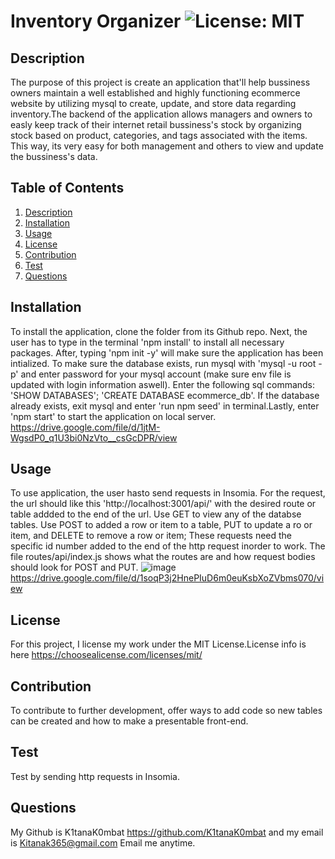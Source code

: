 # Inventory Organizer ![License: MIT](https://img.shields.io/badge/License-MIT-yellow.svg)
  
## Description
The purpose of this project is create an application that'll help bussiness owners maintain a well established and highly functioning ecommerce website by utilizing mysql to create, update, and store data regarding inventory.The backend of the application allows managers and owners to easly keep track of their internet retail bussiness's stock by organizing stock based on product, categories, and tags associated with the items. This way, its very easy for both management and others to view and update the bussiness's data.

## Table of Contents
1. [Description](#description)
2. [Installation](#installation)
3. [Usage](#usage)
4. [License](#license)
5. [Contribution](#contribution)
6. [Test](#test)
7. [Questions](#questions)

## Installation 
To install the application, clone the folder from its Github repo. Next, the user has to type in the terminal 'npm install' to install all necessary packages. After, typing 'npm init -y' will make sure the application has been intialized. To make sure the database exists, run mysql with 'mysql -u root -p' and enter password for your mysql account (make sure env file is updated with login information aswell). Enter the following sql commands: 'SHOW DATABASES'; 'CREATE DATABASE ecommerce_db'. If the database already exists, exit mysql and enter 'run npm seed' in terminal.Lastly, enter 'npm start' to start the application on local server.
https://drive.google.com/file/d/1jtM-WgsdP0_q1U3bi0NzVto__csGcDPR/view
## Usage 
To use application, the user hasto send requests in Insomia. For the request, the url should like this 'http://localhost:3001/api/' with the desired route or table addded to the end of the url. Use GET to view any of the databse tables. Use POST to added a row or item to a table, PUT to update a ro or item, and DELETE to remove a row or item; These requests need the specific id number added to the end of the http request inorder to work. The file routes/api/index.js shows what the routes are and how request bodies should look for POST and PUT.
![image](https://github.com/K1tanaK0mbat/4theloveofMoney/assets/134855189/f5055d59-b9b2-4005-aec4-8d97acda211a)
https://drive.google.com/file/d/1soqP3j2HnePIuD6m0euKsbXoZVbms070/view

## License 
For this project, I license my work under the MIT License.License info is here https://choosealicense.com/licenses/mit/
## Contribution
 To contribute to further development, offer ways to add code so new tables can be created and how to make a presentable front-end.
## Test 
Test by sending http requests in Insomia.
## Questions
My Github is K1tanaK0mbat https://github.com/K1tanaK0mbat and my email is Kitanak365@gmail.com Email me anytime.
